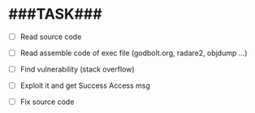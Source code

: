 ###TASK###
===============================================
- [ ] Read source code
- [ ] Read assemble code of exec file (godbolt.org, radare2, objdump ...)
- [ ] Find vulnerability (stack overflow)
- [ ] Exploit it and get Success Access msg
- [ ] Fix source code

